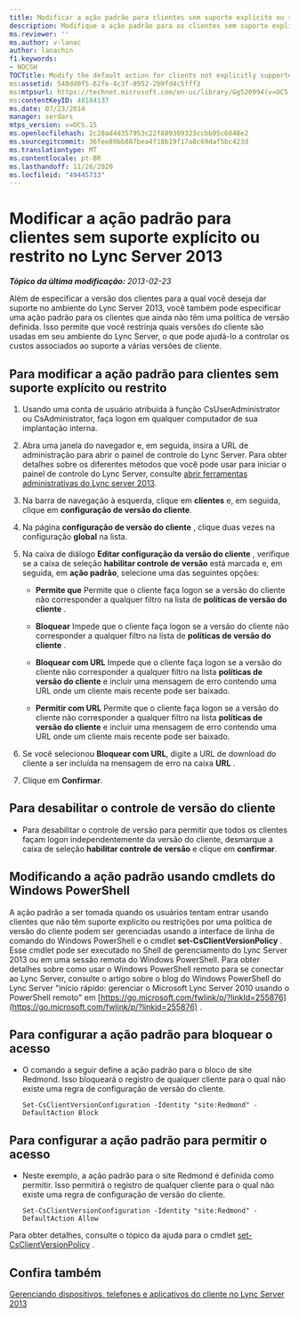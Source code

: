 ```yaml
---
title: Modificar a ação padrão para clientes sem suporte explícito ou restrito
description: Modifique a ação padrão para os clientes sem suporte explícito ou restrito.
ms.reviewer: ''
ms.author: v-lanac
author: lanachin
f1.keywords:
- NOCSH
TOCTitle: Modify the default action for clients not explicitly supported or restricted
ms:assetid: 548dd0f5-62fe-4c3f-8952-2b9fd4c5fff3
ms:mtpsurl: https://technet.microsoft.com/en-us/library/Gg520994(v=OCS.15)
ms:contentKeyID: 48184137
ms.date: 07/23/2014
manager: serdars
mtps_version: v=OCS.15
ms.openlocfilehash: 2c28ad4d357953c22f889309323ccbb95c6840e2
ms.sourcegitcommit: 36fee89bb887bea4f18b19f17a8c69daf5bc423d
ms.translationtype: MT
ms.contentlocale: pt-BR
ms.lasthandoff: 11/26/2020
ms.locfileid: "49445733"
---
```

# <a name="modify-the-default-action-for-clients-not-explicitly-supported-or-restricted-in-lync-server-2013"></a>Modificar a ação padrão para clientes sem suporte explícito ou restrito no Lync Server 2013

<div data-xmlns="http://www.w3.org/1999/xhtml">

<div class="topic" data-xmlns="http://www.w3.org/1999/xhtml" data-msxsl="urn:schemas-microsoft-com:xslt" data-cs="https://msdn.microsoft.com/">

<div data-asp="https://msdn2.microsoft.com/asp">



</div>

<div id="mainSection">

<div id="mainBody">

<span> </span>

_**Tópico da última modificação:** 2013-02-23_

Além de especificar a versão dos clientes para a qual você deseja dar suporte no ambiente do Lync Server 2013, você também pode especificar uma ação padrão para os clientes que ainda não têm uma política de versão definida. Isso permite que você restrinja quais versões do cliente são usadas em seu ambiente do Lync Server, o que pode ajudá-lo a controlar os custos associados ao suporte a várias versões de cliente.

<div>

## <a name="to-modify-the-default-action-for-clients-not-explicitly-supported-or-restricted"></a>Para modificar a ação padrão para clientes sem suporte explícito ou restrito

1.  Usando uma conta de usuário atribuída à função CsUserAdministrator ou CsAdministrator, faça logon em qualquer computador de sua implantação interna.

2.  Abra uma janela do navegador e, em seguida, insira a URL de administração para abrir o painel de controle do Lync Server. Para obter detalhes sobre os diferentes métodos que você pode usar para iniciar o painel de controle do Lync Server, consulte [abrir ferramentas administrativas do Lync server 2013](lync-server-2013-open-lync-server-administrative-tools.md).

3.  Na barra de navegação à esquerda, clique em **clientes** e, em seguida, clique em **configuração de versão do cliente**.

4.  Na página **configuração de versão do cliente** , clique duas vezes na configuração **global** na lista.

5.  Na caixa de diálogo **Editar configuração da versão do cliente** , verifique se a caixa de seleção **habilitar controle de versão** está marcada e, em seguida, em **ação padrão**, selecione uma das seguintes opções:
    
      - **Permite que**   Permite que o cliente faça logon se a versão do cliente não corresponder a qualquer filtro na lista de **políticas de versão do cliente** .
    
      - **Bloquear**   Impede que o cliente faça logon se a versão do cliente não corresponder a qualquer filtro na lista de **políticas de versão do cliente** .
    
      - **Bloquear com URL**   Impede que o cliente faça logon se a versão do cliente não corresponder a qualquer filtro na lista **políticas de versão do cliente** e incluir uma mensagem de erro contendo uma URL onde um cliente mais recente pode ser baixado.
    
      - **Permitir com URL**   Permite que o cliente faça logon se a versão do cliente não corresponder a qualquer filtro na lista **políticas de versão do cliente** e incluir uma mensagem de erro contendo uma URL onde um cliente mais recente pode ser baixado.

6.  Se você selecionou **Bloquear com URL**, digite a URL de download do cliente a ser incluída na mensagem de erro na caixa **URL** .

7.  Clique em **Confirmar**.

</div>

<div>

## <a name="to-disable-client-version-control"></a>Para desabilitar o controle de versão do cliente

  - Para desabilitar o controle de versão para permitir que todos os clientes façam logon independentemente da versão do cliente, desmarque a caixa de seleção **habilitar controle de versão** e clique em **confirmar**.

</div>

<div>

## <a name="modifying-the-default-action-by-using-windows-powershell-cmdlets"></a>Modificando a ação padrão usando cmdlets do Windows PowerShell

A ação padrão a ser tomada quando os usuários tentam entrar usando clientes que não têm suporte explícito ou restrições por uma política de versão do cliente podem ser gerenciadas usando a interface de linha de comando do Windows PowerShell e o cmdlet **set-CsClientVersionPolicy** . Esse cmdlet pode ser executado no Shell de gerenciamento do Lync Server 2013 ou em uma sessão remota do Windows PowerShell. Para obter detalhes sobre como usar o Windows PowerShell remoto para se conectar ao Lync Server, consulte o artigo sobre o blog do Windows PowerShell do Lync Server "início rápido: gerenciar o Microsoft Lync Server 2010 usando o PowerShell remoto" em [https://go.microsoft.com/fwlink/p/?linkId=255876](https://go.microsoft.com/fwlink/p/?linkid=255876) .

<div>

## <a name="to-configure-the-default-action-to-block-access"></a>Para configurar a ação padrão para bloquear o acesso

  - O comando a seguir define a ação padrão para o bloco de site Redmond. Isso bloqueará o registro de qualquer cliente para o qual não existe uma regra de configuração de versão do cliente.
    
        Set-CsClientVersionConfiguration -Identity "site:Redmond" -DefaultAction Block

</div>

<div>

## <a name="to-configure-the-default-action-to-allow-access"></a>Para configurar a ação padrão para permitir o acesso

  - Neste exemplo, a ação padrão para o site Redmond é definida como permitir. Isso permitirá o registro de qualquer cliente para o qual não existe uma regra de configuração de versão do cliente.
    
        Set-CsClientVersionConfiguration -Identity "site:Redmond" -DefaultAction Allow

</div>

Para obter detalhes, consulte o tópico da ajuda para o cmdlet [set-CsClientVersionPolicy](https://technet.microsoft.com/library/Gg398876(v=OCS.15)) .

</div>

<div>

## <a name="see-also"></a>Confira também


[Gerenciando dispositivos, telefones e aplicativos do cliente no Lync Server 2013](lync-server-2013-managing-devices-phones-and-client-applications.md)  
  

</div>

</div>

<span> </span>

</div>

</div>

</div>

